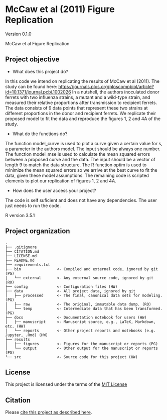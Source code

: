 # McCaw et al (2011) Figure Replication

Version 0.1.0

McCaw et al Figure Replication


## Project objective

- What does this project do?

In this code we intend on replicating the results of McCaw et al (2011). The study can be found here: https://journals.plos.org/ploscompbiol/article?id=10.1371/journal.pcbi.1002026
In a nutshell, the authors inoculated donor ferrets with two influenza strains, a mutant and a wild-type strain, and measured their relative proportions after transmission to recipient ferrets. The data consists of 9 data points that represent these two strains at different proportions in the donor and recipient ferrets. We replicate their proposed model to fit the data and reproduce the figures 1, 2 and 4A of the study. 


- What do the functions do?

The function model_curve is used to plot a curve given a certain value for s, a parameter in the authors model. The input should be always one number.
The function model_mse is used to calculate the mean squared errors between a proposed curve and the data. The input should be a vector of length 9 to match the data structure.
The R function optim is used to minimize the mean squared errors so we arrive at the best curve to fit the data, given these model assumptions.
The remaining code is scripted elements to plot our replication of figures 1, 2 and 4A.


- How does the user access your project?

The code is self suficient and does not have any dependencies. The user just needs to run the code. 



R version 3.5.1



## Project organization

```
.
├── .gitignore
├── CITATION.md
├── LICENSE.md
├── README.md
├── requirements.txt
├── bin                <- Compiled and external code, ignored by git (PG)
│   └── external       <- Any external source code, ignored by git (RO)
├── config             <- Configuration files (HW)
├── data               <- All project data, ignored by git
│   ├── processed      <- The final, canonical data sets for modeling. (PG)
│   ├── raw            <- The original, immutable data dump. (RO)
│   └── temp           <- Intermediate data that has been transformed. (PG)
├── docs               <- Documentation notebook for users (HW)
│   ├── manuscript     <- Manuscript source, e.g., LaTeX, Markdown, etc. (HW)
│   └── reports        <- Other project reports and notebooks (e.g. Jupyter, .Rmd) (HW)
├── results
│   ├── figures        <- Figures for the manuscript or reports (PG)
│   └── output         <- Other output for the manuscript or reports (PG)
└── src                <- Source code for this project (HW)

```


## License

This project is licensed under the terms of the [MIT License](/LICENSE.md)

## Citation

Please [cite this project as described here](/CITATION.md).
